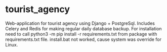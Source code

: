 # tourist_agency
Web-application for tourist agency using Django + PostgreSql. 
Includes Celery and Redis for making regular daily database backup.
For installation need to call python3 -m pip install -r requirements.txt from package with requirements.txt file.
install.bat not worked, cause system was override for Linux.
